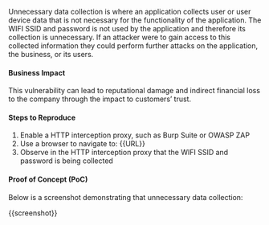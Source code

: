 Unnecessary data collection is where an application collects user or user device data that is not necessary for the functionality of the application. The WIFI SSID and password is not used by the application and therefore its collection is unnecessary. If an attacker were to gain access to this collected information they could perform further attacks on the application, the business, or its users.
  
#### Business Impact

This vulnerability can lead to reputational damage and indirect financial loss to the company through the impact to customers’ trust.

#### Steps to Reproduce

1. Enable a HTTP interception proxy, such as Burp Suite or OWASP ZAP
1. Use a browser to navigate to: {{URL}}
1. Observe in the HTTP interception proxy that the WIFI SSID and password is being collected

#### Proof of Concept (PoC)

Below is a screenshot demonstrating that unnecessary data collection:

{{screenshot}}

